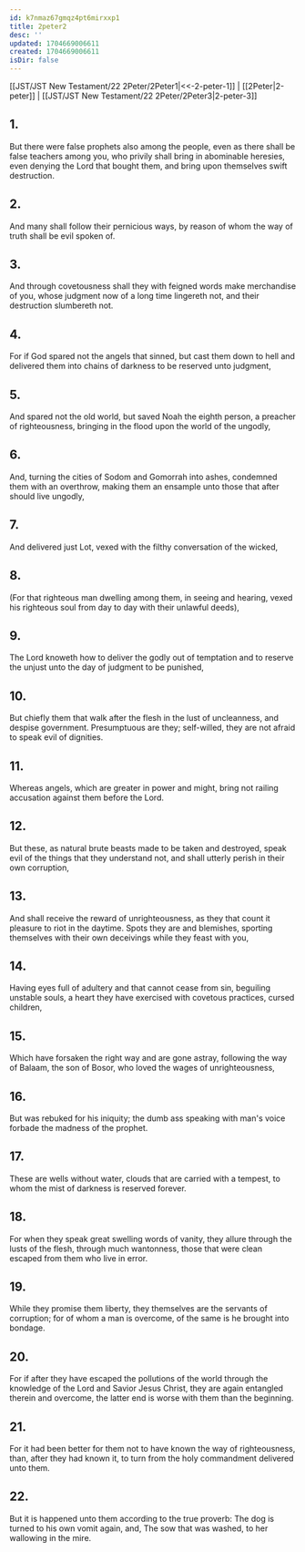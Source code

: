 ```yaml
---
id: k7nmaz67gmqz4pt6mirxxp1
title: 2peter2
desc: ''
updated: 1704669006611
created: 1704669006611
isDir: false
---
```

[[JST/JST New Testament/22 2Peter/2Peter1|<<-2-peter-1]] | [[2Peter|2-peter]] | [[JST/JST New Testament/22 2Peter/2Peter3|2-peter-3]]
## 1.
But there were false prophets also among the people, even as there shall be false teachers among you, who privily shall bring in abominable heresies, even denying the Lord that bought them, and bring upon themselves swift destruction.
## 2.
And many shall follow their pernicious ways, by reason of whom the way of truth shall be evil spoken of.
## 3.
And through covetousness shall they with feigned words make merchandise of you, whose judgment now of a long time lingereth not, and their destruction slumbereth not.
## 4.
For if God spared not the angels that sinned, but cast them down to hell and delivered them into chains of darkness to be reserved unto judgment,
## 5.
And spared not the old world, but saved Noah the eighth person, a preacher of righteousness, bringing in the flood upon the world of the ungodly,
## 6.
And, turning the cities of Sodom and Gomorrah into ashes, condemned them with an overthrow, making them an ensample unto those that after should live ungodly,
## 7.
And delivered just Lot, vexed with the filthy conversation of the wicked,
## 8.
(For that righteous man dwelling among them, in seeing and hearing, vexed his righteous soul from day to day with their unlawful deeds),
## 9.
The Lord knoweth how to deliver the godly out of temptation and to reserve the unjust unto the day of judgment to be punished,
## 10.
But chiefly them that walk after the flesh in the lust of uncleanness, and despise government. Presumptuous are they; self-willed, they are not afraid to speak evil of dignities.
## 11.
Whereas angels, which are greater in power and might, bring not railing accusation against them before the Lord.
## 12.
But these, as natural brute beasts made to be taken and destroyed, speak evil of the things that they understand not, and shall utterly perish in their own corruption,
## 13.
And shall receive the reward of unrighteousness, as they that count it pleasure to riot in the daytime. Spots they are and blemishes, sporting themselves with their own deceivings while they feast with you,
## 14.
Having eyes full of adultery and that cannot cease from sin, beguiling unstable souls, a heart they have exercised with covetous practices, cursed children,
## 15.
Which have forsaken the right way and are gone astray, following the way of Balaam, the son of Bosor, who loved the wages of unrighteousness,
## 16.
But was rebuked for his iniquity; the dumb ass speaking with man\'s voice forbade the madness of the prophet.
## 17.
These are wells without water, clouds that are carried with a tempest, to whom the mist of darkness is reserved forever.
## 18.
For when they speak great swelling words of vanity, they allure through the lusts of the flesh, through much wantonness, those that were clean escaped from them who live in error.
## 19.
While they promise them liberty, they themselves are the servants of corruption; for of whom a man is overcome, of the same is he brought into bondage.
## 20.
For if after they have escaped the pollutions of the world through the knowledge of the Lord and Savior Jesus Christ, they are again entangled therein and overcome, the latter end is worse with them than the beginning.
## 21.
For it had been better for them not to have known the way of righteousness, than, after they had known it, to turn from the holy commandment delivered unto them.
## 22.
But it is happened unto them according to the true proverb: The dog is turned to his own vomit again, and, The sow that was washed, to her wallowing in the mire.

